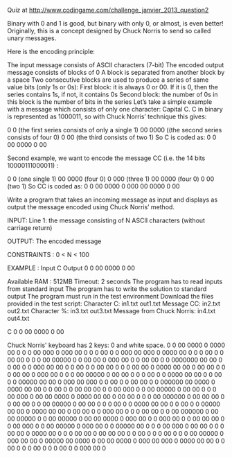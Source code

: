 ﻿Quiz at 
http://www.codingame.com/challenge_janvier_2013_question2

Binary with 0 and 1 is good, but binary with only 0, or almost, is even better! Originally, this is a concept designed by Chuck Norris to send so called unary messages.

Here is the encoding principle:

The input message consists of ASCII characters (7-bit)
The encoded output message consists of blocks of 0
A block is separated from another block by a space
Two consecutive blocks are used to produce a series of same value bits (only 1s or 0s):
First block: it is always 0 or 00. If it is 0, then the series contains 1s, if not, it contains 0s
Second block: the number of 0s in this block is the number of bits in the series
Let’s take a simple example with a message which consists of only one character: Capital C. C in binary is represented as 1000011, so with Chuck Norris’ technique this gives:

0 0 (the first series consists of only a single 1)
00 0000 ((the second series consists of four 0)
0 00 (the third consists of two 1)
So C is coded as: 0 0 00 0000 0 00

Second example, we want to encode the message CC (i.e. the 14 bits 10000111000011) :

0 0 (one single 1)
00 0000 (four 0)
0 000 (three 1)
00 0000 (four 0)
0 00 (two 1)
So CC is coded as: 0 0 00 0000 0 000 00 0000 0 00

Write a program that takes an incoming message as input and displays as output the message encoded using Chuck Norris’ method.

INPUT:
Line 1: the message consisting of N ASCII characters (without carriage return)
 
OUTPUT:
The encoded message
 
CONSTRAINTS :
0 < N < 100
 
EXAMPLE :
Input
C
Output
0 0 00 0000 0 00
 
Available RAM : 512MB
Timeout: 2 seconds
The program has to read inputs from standard input
The program has to write the solution to standard output
The program must run in the test environment
Download the files provided in the test script:
Character C: in1.txt out1.txt
Message CC: in2.txt out2.txt
Character %: in3.txt out3.txt
Message from Chuck Norris: in4.txt out4.txt


C
0 0 00 0000 0 00

Chuck Norris' keyboard has 2 keys: 0 and white space.
0 0 00 0000 0 0000 00 0 0 0 00 000 0 000 00 0 0 0 00 0 0 000 00 000 0 0000 00 0 0 0 00 0 0 00 00 0 0 0 00 00000 0 0 00 00 0 000 00 0 0 00 00 0 0 0000000 00 00 0 0 00 0 0 000 00 00 0 0 00 0 0 00 00 0 0 0 00 00 0 0000 00 00 0 00 00 0 0 0 00 00 0 000 00 0 0 0 00 00000 0 00 00 0 0 0 00 0 0 0000 00 00 0 0 00 0 0 00000 00 00 0 000 00 000 0 0 00 0 0 00 00 0 0 000000 00 0000 0 0000 00 00 0 0 00 0 0 00 00 00 0 0 00 000 0 0 00 00000 0 00 00 0 0 0 00 000 0 00 00 0000 0 0000 00 00 0 00 00 0 0 0 00 000000 0 00 00 00 0 0 00 00 0 0 00 00000 0 00 00 0 0 0 00 0 0 0000 00 00 0 0 00 0 0 00000 00 00 0 0000 00 00 0 00 00 0 0 000 00 0 0 0 00 00 0 0 00 000000 0 00 00 00000 0 0 00 00000 0 00 00 0000 0 000 00 0 0 000 00 0 0 00 00 00 0 0 00 000 0 0 00 00000 0 000 00 0 0 00000 00 0 0 0 00 000 0 00 00 0 0 0 00 00 0 0000 00 0 0 0 00 00 0 00 00 00 0 0 00 0 0 0 00 0 0 0 00 00000 0 000 00 00 0 00000 00 0000 0 00 00 0000 0 000 00 000 0 0000 00 00 0 0 00 0 0 0 00 0 0 0 00 0 0 000 00 0